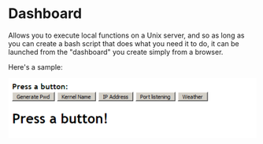 # Dashboard
Allows you to execute local functions on a Unix server, and so as long as you can create a bash script that does what you need it to do, it can be launched from the "dashboard" you create simply from a browser.

Here's a sample:

![Sample dashboard](https://github.com/nastavnjc/dashboard/blob/master/dashboard.png)
